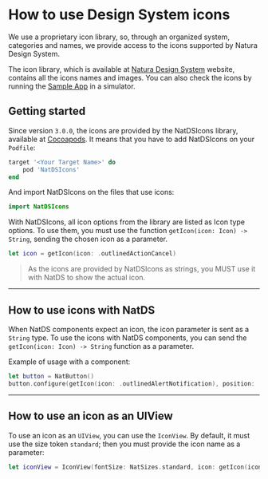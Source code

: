 # How to use Design System icons
We use a proprietary icon library, so, through an organized system, categories and names, we provide access to the icons supported by Natura Design System.

The icon library, which is available at [Natura Design System](https://ds.natura.design/28db352be/p/94367e-icon-library/b/6154b9) website, contains all the icons names and images. You can also check the icons by running the [Sample App](how%20to%20contribute.md) in a simulator.

## Getting started
Since version `3.0.0`, the icons are provided by the NatDSIcons library, available at [Cocoapods](https://cocoapods.org/pods/NatDSIcons). It means that you have to add NatDSIcons on your `Podfile`:

```ruby
target '<Your Target Name>' do
    pod 'NatDSIcons'
end
```

And import NatDSIcons on the files that use icons:

```swift
import NatDSIcons
```

With NatDSIcons, all icon options from the library are listed as Icon type options. To use them, you must use the function `getIcon(icon: Icon) -> String`, sending the chosen icon as a parameter. 

```swift
let icon = getIcon(icon: .outlinedActionCancel)
```

> As the icons are provided by NatDSIcons as strings, you MUST use it with NatDS to show the actual icon.

---

## How to use icons with NatDS
When NatDS components expect an icon, the icon parameter is sent as a `String` type. To use the icons with NatDS components, you can send the `getIcon(icon: Icon) -> String` function as a parameter.

Example of usage with a component:

```swift
let button = NatButton()
button.configure(getIcon(icon: .outlinedAlertNotification), position: .left)
```

---

## How to use an icon as an UIView
To use an icon as an `UIView`, you can use the `IconView`. By default, it must use the size token `standard`; then you must provide the icon name as a parameter:

```swift
let iconView = IconView(fontSize: NatSizes.standard, icon: getIcon(icon: .outlinedAlertNotification))
```
